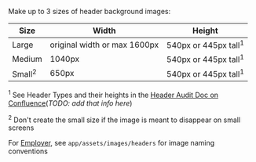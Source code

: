 Make up to 3 sizes of header background images:

| Size  | Width | Height |
| ------------- | ------------- | ------------- |
| Large | original width or max 1600px | 540px or 445px tall<sup>1</sup>  |
| Medium | 1040px  | 540px or 445px tall<sup>1</sup>  |
| Small<sup>2</sup> | 650px  | 540px or 445px tall<sup>1</sup>  |

<sup>1</sup> See Header Types and their heights in the [Header Audit Doc on Confluence](https://cb-content-enablement.atlassian.net/wiki/spaces/CE/pages/43897344/Header+Audit+5+1+17)(*TODO: add that info here*)

<sup>2</sup> Don't create the small size if the image is meant to disappear on small screens

For [Employer](https://github.com/cbdr/employer), see `app/assets/images/headers` for image naming conventions
